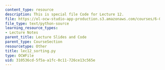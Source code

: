 ```yaml
---
content_type: resource
description: This is special file Code for Lecture 12.
file: https://ol-ocw-studio-app-production.s3.amazonaws.com/courses/6-0001-introduction-to-computer-science-and-programming-in-python-fall-2016/310536cd5f5aa1fc0c11726ce13c565e_lec12_sorting.py
file_type: text/python-source
learning_resource_types:
- Lecture Notes
parent_title: Lecture Slides and Code
parent_type: CourseSection
resourcetype: Other
title: lec12_sorting.py
type: OCWFile
uid: 310536cd-5f5a-a1fc-0c11-726ce13c565e
---
```

